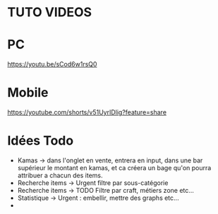 # TUTO VIDEOS

# PC 
https://youtu.be/sCod6w1rsQ0

# Mobile
https://youtube.com/shorts/v51UyrIDlig?feature=share

# Idées Todo

- Kamas -> dans l'onglet en vente, entrera en input, dans une bar supérieur le montant en kamas, et ca créera un bage qu'on pourra attribuer a chacun des items.
- Recherche items -> Urgent filtre par sous-catégorie
- Recherche items -> TODO Filtre par craft, métiers zone etc...
- Statistique -> Urgent : embellir, mettre des graphs etc...
- 
